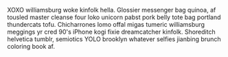 XOXO williamsburg woke kinfolk hella. Glossier messenger bag quinoa, af tousled master cleanse four loko unicorn pabst pork belly tote bag portland thundercats tofu. Chicharrones lomo offal migas tumeric williamsburg meggings yr cred 90's iPhone kogi fixie dreamcatcher kinfolk. Shoreditch helvetica tumblr, semiotics YOLO brooklyn whatever selfies jianbing brunch coloring book af.